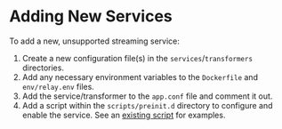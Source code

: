 # Adding New Services

To add a new, unsupported streaming service:

1. Create a new configuration file(s) in the `services`/`transformers` directories.
2. Add any necessary environment variables to the `Dockerfile` and `env/relay.env` files.
3. Add the service/transformer to the `app.conf` file and comment it out.
4. Add a script within the `scripts/preinit.d` directory to configure and enable the service. See an [existing script](../../build/scripts/pre-init.d/90_configure_twitch.sh) for examples.